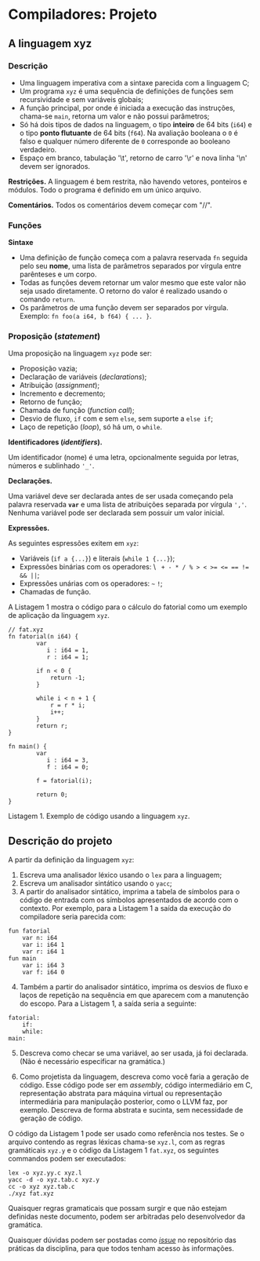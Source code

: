 # Compiladores: Projeto

## A linguagem xyz

### Descrição

- Uma linguagem imperativa com a sintaxe parecida com a 
  linguagem C;
- Um programa `xyz` é uma sequência de definições de 
  funções sem recursividade e sem variáveis globais;
- A função principal, por onde é iniciada a execução 
  das instruções, chama-se `main`, retorna um valor e 
  não possui parâmetros;
- Só há dois tipos de dados na linguagem, o tipo **inteiro**
	de 64 bits (`i64`) e o tipo **ponto flutuante** de 
	64 bits (`f64`). Na avaliação booleana o `0` é falso 
	e qualquer número diferente de `0` corresponde ao booleano verdadeiro.
-  Espaço em branco, tabulação '\t', retorno de carro '\r' e nova linha
   '\n' devem ser ignorados.

**Restrições.** A linguagem é bem restrita, não havendo 
vetores, ponteiros e módulos. Todo o programa é definido em um 
único arquivo.

**Comentários.** Todos os comentários devem começar com "//".

### Funções

**Sintaxe**

- Uma definição de função começa com a palavra reservada 
  `fn` seguida pelo seu **nome**, uma lista de parâmetros 
    separados por vírgula entre parênteses e um corpo.
- Todas as funções devem retornar um valor mesmo que este 
    valor não seja usado diretamente. O retorno do valor é realizado 
    usando o comando `return`.
- Os parâmetros de uma função devem ser separados por vírgula.
   Exemplo: `fn foo(a i64, b f64) { ... }`.

### Proposição (*statement*)

Uma proposição na linguagem `xyz` pode ser:

- Proposição vazia;
- Declaração de variáveis (*declarations*);
- Atribuição (*assignment*);
- Incremento e decremento;
- Retorno de função;
- Chamada de função (*function call*);
- Desvio de fluxo, `if` com e sem `else`, 
	sem suporte a `else if`;
- Laço de repetição (*loop*), só há um, o `while`.

**Identificadores (*identifiers*).**

Um identificador (nome) é uma letra, opcionalmente seguida
por letras, números e sublinhado `'_'`.

**Declarações.**

Uma variável deve ser declarada antes de ser usada começando
pela palavra reservada **`var`** e uma lista de atribuições 
separada por vírgula `','`. Nenhuma variável pode ser 
declarada sem possuir um valor inicial.

**Expressões.**

As seguintes espressões exitem em `xyz`:

- Variáveis (`if a {...}`) e literais 
(`while 1 {...}`);
- Expressões binárias com os operadores: \\
` + - * / % > < >= <= == != && ||`;
- Expressões unárias com os operadores:
	`~` `!`;
- Chamadas de função.

A Listagem 1 mostra o código para o cálculo 
do fatorial como um exemplo de aplicação da linguagem 
`xyz`.

```
// fat.xyz
fn fatorial(n i64) {
        var
           i : i64 = 1,
           r : i64 = 1;
    
        if n < 0 {
            return -1;
        }

        while i < n + 1 {
            r = r * i;
            i++;
        }
        return r;
}
    
fn main() {
        var 
           i : i64 = 3,
           f : i64 = 0;
    
        f = fatorial(i);

        return 0;
}
```

Listagem 1. Exemplo de código usando a linguagem `xyz`.

## Descrição do projeto

A partir da definição da linguagem `xyz`:

1. Escreva uma analisador léxico usando o `lex`
para a linguagem;
2. Escreva um analisador sintático usando o `yacc`;
3. A partir do analisador sintático, imprima a tabela de 
símbolos para o código de entrada com os símbolos apresentados 
de acordo com o contexto. Por exemplo, para a Listagem 1
a saída da execução do compiladore seria parecida com:

```
fun fatorial
	var n: i64
	var i: i64 1
	var r: i64 1
fun main
	var i: i64 3
	var f: i64 0
```

4. Também a partir do analisador sintático, imprima os desvios de
fluxo e laços de repetição na sequência em que aparecem com
a manutenção do escopo. Para a Listagem 1, a saída seria a seguinte:

```
fatorial:
	if:
	while:
main:
```

5. Descreva como checar se uma variável, ao ser usada, já foi
  declarada. (Não é necessário especificar na gramática.)

6. Como projetista da linguagem, descreva como você faria
a geração de código. Esse código pode ser em *assembly*,
código intermediário em C, representação abstrata para
máquina virtual ou representação intermediária
para manipulação posterior, como o LLVM faz, por exemplo.
Descreva de forma abstrata e sucinta, sem necessidade
de geração de código.

O código da Listagem 1 pode ser usado como referência
nos testes. Se o arquivo contendo as regras léxicas chama-se 
`xyz.l`, com as regras gramáticais `xyz.y` e o 
código da Listagem 1 `fat.xyz`, os seguintes 
commandos podem ser executados:

```
lex -o xyz.yy.c xyz.l
yacc -d -o xyz.tab.c xyz.y
cc -o xyz xyz.tab.c
./xyz fat.xyz
```

Quaisquer regras gramaticais que possam surgir 
e que não estejam definidas neste documento,
podem ser arbitradas pelo desenvolvedor da
gramática.

Quaisquer dúvidas podem ser postadas como 
[*issue*](https://github.com/ajholanda/edu-compiladores/issues)
no repositório das práticas da disciplina, para que todos
tenham acesso às informações.
